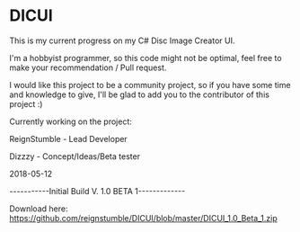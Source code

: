 # DICUI
This is my current progress on my C# Disc Image Creator UI.

I'm a hobbyist programmer, so this code might not be optimal, feel free to make your recommendation / Pull request.

I would like this project to be a community project, so if you have some time and knowledge to give, I'll be glad to add you to the contributor of this project :)

Currently working on the project:
 
ReignStumble - Lead Developer
 
Dizzzy - Concept/Ideas/Beta tester

 
 
2018-05-12
 
-----------Initial Build V. 1.0 BETA 1-------------
 
Download here: https://github.com/reignstumble/DICUI/blob/master/DICUI_1.0_Beta_1.zip
